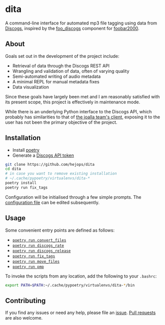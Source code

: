 # dita

A command-line interface for automated mp3 file tagging using data from
[Discogs](http://www.discogs.com/), inspired by the
[foo_discogs](https://bitbucket.org/zoomorph/foo_discogs/src/master/) component
for [foobar2000](http://www.foobar2000.org/).

## About

Goals set out in the development of the project include:

- Retrieval of data through the Discogs REST API
- Wrangling and validation of data, often of varying quality
- Semi-automated writing of audio metadata
- A minimal REPL for manual metadata fixes
- Data visualization

Since these goals have largely been met and I am reasonably satisfied with its
present scope, this project is effectively in maintenance mode.

While there is an underlying Python interface to the Discogs API, which
probably has similarities to that of [the joalla team's
client](https://github.com/joalla/discogs_client), exposing it to the user has
not been the primary objective of the project.

## Installation

- Install [poetry](https://python-poetry.org/docs/#installation)
- Generate a [Discogs API token](https://www.discogs.com/settings/developers)

```sh
git clone https://github.com/hejops/dita
cd dita
# in case you want to remove existing installation
# ~/.cache/pypoetry/virtualenvs/dita-*
poetry install
poetry run fix_tags
```

Configuration will be initialised through a few simple prompts. The
[configuration file](./dita/config) can be edited subsequently.

## Usage

Some convenient entry points are defined as follows:

- [`poetry run convert_files`](./dita/file/convert.py)
- [`poetry run discogs_rate`](./dita/discogs/rate.py)
- [`poetry run discogs_release`](./dita/discogs/release.py)
- [`poetry run fix_tags`](./dita/tag/fix.py)
- [`poetry run move_files`](./dita/file/mover.py)
- [`poetry run pmp`](./dita/play/pmp.py)

To invoke the scripts from any location, add the following to your `.bashrc`:

```sh
export PATH=$PATH:~/.cache/pypoetry/virtualenvs/dita-*/bin
```

## Contributing

If you find any issues or need any help, please file an
[issue](https://github.com/hejops/dita/issues). [Pull
requests](https://github.com/hejops/dita/pulls) are also welcome.
